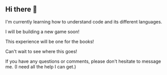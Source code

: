 ## Hi there 👋 

I'm currently learning how to understand code and its different languages.

I will be building a new game soon!

This experience will be one for the books!

Can't wait to see where this goes!

If you have any questions or comments, please don't hesitate to message me. (I need all the help I can get.)
<!--
**Th3AmazingJok3r/Th3AmazingJok3r** is a ✨ _special_ ✨ repository because its `README.md` (this file) appears on your GitHub profile.

Here are some ideas to get you started:

- 🔭 I’m currently working on building my skills for a new game
- 🌱 I’m currently learning how to understand the coding languanges and how to run code
- 👯 I’m looking to collaborate on ...
- 🤔 I’m looking for help with ...
- 💬 Ask me about ...
- 📫 How to reach me: ...
- 😄 Pronouns: ...
- ⚡ Fun fact: ...
-->
